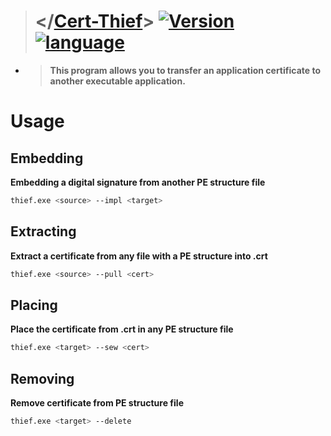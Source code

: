 > # </[Cert-Thief](https://github.com/reslaid/xargs.git)> [![Version](https://img.shields.io/badge/Version-0.2.1-red.svg)](https://github.com/reslaid/xargs.git) [![language](https://skillicons.dev/icons?i=rust)](https://github.com/reslaid/xargs.git)
- > **This program allows you to transfer an application certificate to another executable application.**

# Usage
## Embedding
**Embedding a digital signature from another PE structure file**
```bash
thief.exe <source> --impl <target>
```

## Extracting
**Extract a certificate from any file with a PE structure into .crt**
```bash
thief.exe <source> --pull <cert>
```

## Placing
**Place the certificate from .crt in any PE structure file**
```bash
thief.exe <target> --sew <cert>
```

## Removing
**Remove certificate from PE structure file**
```bash
thief.exe <target> --delete
```
